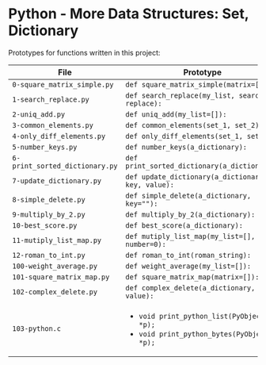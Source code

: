 # Python - More Data Structures: Set, Dictionary


Prototypes for functions written in this project:

| File                           | Prototype                                                                                                 |
| ------------------------------ | --------------------------------------------------------------------------------------------------------- |
| `0-square_matrix_simple.py`    | `def square_matrix_simple(matrix=[]):`                                                                    |
| `1-search_replace.py`          | `def search_replace(my_list, search, replace):`                                                           |
| `2-uniq_add.py`                | `def uniq_add(my_list=[]):`                                                                               |
| `3-common_elements.py`         | `def common_elements(set_1, set_2):`                                                                      |
| `4-only_diff_elements.py`      | `def only_diff_elements(set_1, set_2):`                                                                   |
| `5-number_keys.py`             | `def number_keys(a_dictionary):`                                                                          |
| `6-print_sorted_dictionary.py` | `def print_sorted_dictionary(a_dictionary):`                                                              |
| `7-update_dictionary.py`       | `def update_dictionary(a_dictionary, key, value):`                                                        |
| `8-simple_delete.py`           | `def simple_delete(a_dictionary, key=""):`                                                                |
| `9-multiply_by_2.py`           | `def multiply_by_2(a_dictionary):`                                                                        |
| `10-best_score.py`             | `def best_score(a_dictionary):`                                                                           |
| `11-mutiply_list_map.py`       | `def mutiply_list_map(my_list=[], number=0):`                                                             |
| `12-roman_to_int.py`           | `def roman_to_int(roman_string):`                                                                         |
| `100-weight_average.py`        | `def weight_average(my_list=[]):`                                                                         |
| `101-square_matrix_map.py`     | `def square_matrix_map(matrix=[]):`                                                                       |
| `102-complex_delete.py`        | `def complex_delete(a_dictionary, value):`                                                                |
| `103-python.c`                 | <ul><li>`void print_python_list(PyObject *p);`</li><li>`void print_python_bytes(PyObject *p);`</li></ul> |

